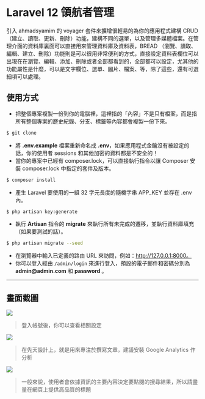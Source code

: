 # Laravel 12 領航者管理

引入 ahmadsyamim 的 voyager 套件來擴增很輕易的為你的應用程式建構 CRUD （建立、讀取、更新、刪除）功能，建構不同的選單，以及管理多媒體檔案。在管理介面的資料庫裏面可以直接用來管理資料庫及資料表，BREAD （瀏覽、讀取、編輯、建立、刪除）功能則是可以很用非常便利的方式，直接設定資料表欄位可以出現在在瀏覽、編輯、添加、刪除或者全部都看到的，全部都可以設定，尤其他的功能屬性是什麼，可以是文字欄位、選單、圖片、檔案、等，除了這些，還有可選細項可以處理。

## 使用方式
- 把整個專案複製一份到你的電腦裡，這裡指的「內容」不是只有檔案，而是指所有整個專案的歷史紀錄、分支、標籤等內容都會複製一份下來。
```sh
$ git clone
```
- 將 __.env.example__ 檔案重新命名成 __.env__，如果應用程式金鑰沒有被設定的話，你的使用者 sessions 和其他加密的資料都是不安全的！
- 當你的專案中已經有 composer.lock，可以直接執行指令以讓 Composer 安裝 composer.lock 中指定的套件及版本。
```sh
$ composer install
```
- 產生 Laravel 要使用的一組 32 字元長度的隨機字串 APP_KEY 並存在 .env 內。
```sh
$ php artisan key:generate
```
- 執行 __Artisan__ 指令的 __migrate__ 來執行所有未完成的遷移，並執行資料庫填充（如果要測試的話）。
```sh
$ php artisan migrate --seed
```
- 在瀏覽器中輸入已定義的路由 URL 來訪問，例如：http://127.0.0.1:8000。
- 你可以登入經由 `/admin/login` 來進行登入，預設的電子郵件和密碼分別為 __admin@admin.com__ 和 __password__ 。

----

## 畫面截圖
![](https://i.imgur.com/itdfCJm.png)
> 登入帳號後，你可以查看相關設定

![](https://i.imgur.com/8ALLSna.png)
> 在先天設計上，就是用來專注於撰寫文章，建議安裝 Google Analytics 作分析

![](https://i.imgur.com/O7LlgCQ.png)
> 一般來說，使用者會依據資訊的主要內容決定要點閱的搜尋結果，所以請盡量在網頁上提供高品質的標題
